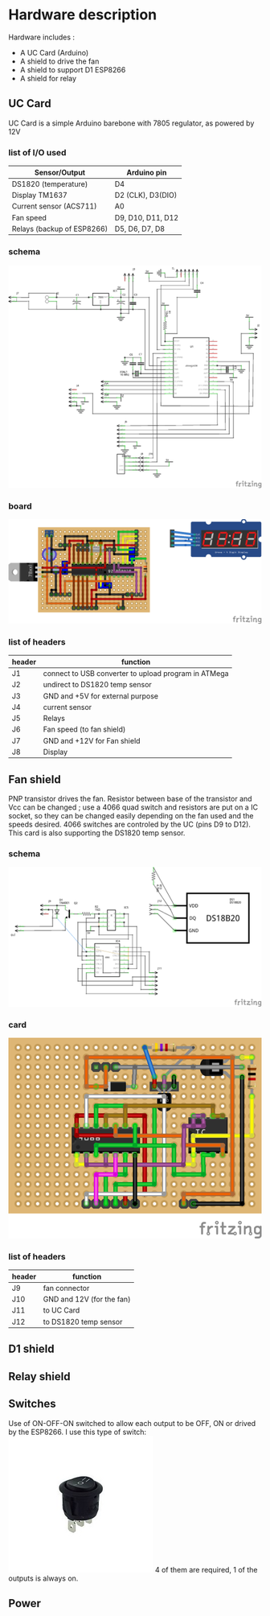 # Hardware description
Hardware includes :
- A UC Card (Arduino)
- A shield to drive the fan
- A shield to support D1 ESP8266
- A shield for relay
 
## UC Card
UC Card is a simple Arduino barebone with 7805 regulator, as powered by 12V
### list of I/O used
| Sensor/Output | Arduino pin |
| --- | --- |
| DS1820 (temperature) | D4 |
| Display TM1637 | D2 (CLK), D3(DIO) |
| Current sensor (ACS711) | A0 |
| Fan speed | D9, D10, D11, D12 |
| Relays (backup of ESP8266) | D5, D6, D7, D8 |

### schema
![UC Card schema](./img/Power-UC-Only_schema.png  "UC Card schema")
### board
![UC Board](./img/Power-UC-Only-BB.png)
### list of headers
| header | function |
| --- | --- |
| J1 | connect to USB converter to upload program in ATMega |
| J2 | undirect to DS1820  temp sensor |
| J3 | GND and +5V for external purpose |
| J4 | current sensor |
| J5 | Relays |
| J6 | Fan speed (to fan shield) |
| J7 | GND and +12V for Fan shield |
| J8 | Display |

## Fan shield
PNP transistor drives the fan. Resistor between base of the transistor and Vcc can be changed ; use a 4066 quad switch and resistors are put on a IC socket, so they can be changed easily depending on the fan used and the speeds desired. 4066 switches are controled by the UC (pins D9 to D12).
This card is also supporting the DS1820 temp sensor.
### schema
![Fan shield schema](./img/Power-Fan-Shield_schema.png) 
### card
![Fan shield](./img/Power-Fan-Shield_bb.png) 
### list of headers
| header | function |
| --- | --- |
| J9 | fan connector |
| J10 | GND and 12V (for the fan) |
| J11 |  to UC Card |
| J12 |  to DS1820 temp sensor |

## D1 shield
## Relay shield
## Switches
Use of ON-OFF-ON switched to allow each output to be OFF, ON or drived by the ESP8266. I use this type of switch:
![switch](./img/switch.jpg) 
4 of them are required, 1 of the outputs is always on.
## Power